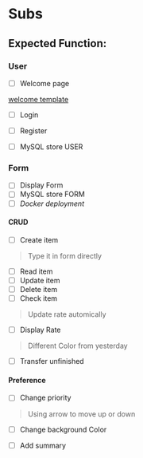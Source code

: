 # Subs

## Expected Function:

### User

- [ ] Welcome page

[welcome template](https://www.w3schools.com/w3css/tryw3css_templates_parallax.htm)

- [ ] Login
- [ ] Register
- [ ] MySQL store USER


### Form

- [ ] Display Form
- [ ] MySQL store FORM
- [ ] *Docker deployment*

#### CRUD

- [ ] Create item 
> Type it in form directly 

- [ ] Read item
- [ ] Update item
- [ ] Delete item
- [ ] Check item
> Update rate automically

- [ ] Display Rate
> Different Color from yesterday

- [ ] Transfer unfinished


#### Preference
- [ ] Change priority
> Using arrow to move up or down

- [ ] Change background Color

- [ ] Add summary